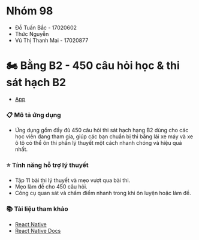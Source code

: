 # Nhóm 98
- Đỗ Tuấn Bắc - 17020602
- Thức Nguyễn
- Vũ Thị Thanh Mai - 17020877

# :motorcycle: Bằng B2 - 450 câu hỏi học & thi sát hạch B2<br>
- [App](https://play.google.com/store/apps/details?id=com.hamado_ltd.bangb2)
### :clipboard: Mô tả ứng dụng
- Ứng dụng gồm đầy đủ 450 câu hỏi thi sát hạch hạng B2 dùng cho các học viên đang tham gia, giúp các bạn chuẩn bị thi bằng lái xe máy và xe ô tô có thể ôn thi phần lý thuyết một cách nhanh chóng và hiệu quả nhất.

### :star: Tính năng hỗ trợ lý thuyết
- Tập 11 bài thi lý thuyết và mẹo vượt qua bài thi.
- Mẹo làm đề cho 450 câu hỏi.
- Công cụ quan sát và chấm điểm nhanh trong khi ôn luyện hoặc làm đề.

### :books: Tài liệu tham khảo
- [React Native](https://www.edx.org/course/cs50s-mobile-app-development-with-react-native)
- [React Native Docs](https://reactnative.dev/docs/getting-started)
